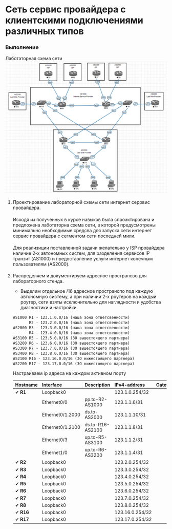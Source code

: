 # Сеть сервис провайдера с клиентcкими подключениями различных типов

### Выполнение

Лаботаторная схема сети
![img.png](img.png)

1. Проектирование лабораторной схемы сети интернет серрвис провайдера.
   ####
   Исходя из полученных в курсе навыков была спроэктирована и предложена лаботаторна схема сети, в которой предусмотрены минимально необходимые средсва для запуска сети интернет сервис провайдера с сегментом сети последней мили.
   ####
   Для реализиции поставленной задачи желательно у ISP провайдера наличие 2-х автономных систем, для разделения сервисов IP транзит (AS1000) и предоставление услуги интернет конечным пользователям (AS2000).
   ####
2. Распределяем и документируем адресное пространсво для лабораторного стенда.
   * Выделим отдельное /16 адресное пространспо под каждую автономную систему, а при наличии 2-х роутеров на каждый роутер, сети взяты исключительно для наглядности и удобства диагностики и настройки.
   ```
   AS1000 R1 - 123.1.0.0/16 (наша зона ответсвенности) 
          R2 - 123.2.0.0/16 (наша зона ответсвенности)
   AS2000 R3 - 123.3.0.0/16 (наша зона ответсвенности)
          R4 - 123.4.0.0/16 (наша зона ответсвенности)
   AS3100 R5 - 123.5.0.0/16 (ЗО вышестоящего партнера)
   AS3200 R6 - 123.6.0.0/16 (ЗО вышестоящего партнера)
   AS3300 R7 - 123.7.0.0/16 (ЗО вышестоящего партнера)
   AS3400 R8 - 123.8.0.0/16 (ЗО вышестоящего партнера)
   AS2100 R16 - 123.16.0.0/16 (ЗО нижестоящего партнера)
   AS2200 R17 - 123.17.0.0/16 (ЗО нижестоящего партнера)
   ```
   Настраиваем ip адреса на каждом активном порту

   | Hostname  | Interface        | Description      | IPv4-address    | Gateway |
   |-----------|------------------|------------------|-----------------|---------|
   | ✔ **R1**  | Loopback0        |                  | 123.1.0.254/32  |         |
   |           | Ethernet0/0      | pp.to-R2-AS1000  | 123.1.1.6/31    |         |
   |           | Ethernet0/1.2000 | ds.to-AS2000     | 123.1.1.10/31   |         |
   |           | Ethernet0/1.2100 | ds.to-R16-AS2100 | 123.1.1.8/31    |         |
   |           | Ethernet0/3      | up.to-R5-AS3100  | 123.1.1.2/31    |         |  
   |           | Ethernet1/0      | up.to-R6-AS3200  | 123.1.1.4/31    |         |
   | ✔ **R2**  | Loopback0        |                  | 123.2.0.254/32  |         |
   | ✔ **R3**  | Loopback0        |                  | 123.3.0.254/32  |         |
   | ✔ **R4**  | Loopback0        |                  | 123.4.0.254/32  |         |
   | ✔ **R5**  | Loopback0        |                  | 123.5.0.254/32  |         |
   | ✔ **R6**  | Loopback0        |                  | 123.6.0.254/32  |         |
   | ✔ **R7**  | Loopback0        |                  | 123.7.0.254/32  |         |
   | ✔ **R8**  | Loopback0        |                  | 123.8.0.254/32  |         |
   | ✔ **R16** | Loopback0        |                  | 123.16.0.254/32 |         |
   | ✔ **R17** | Loopback0        |                  | 123.17.0.254/32 |         |